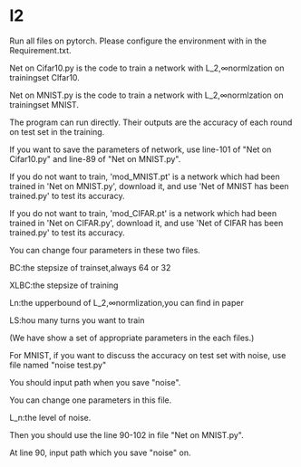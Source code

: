# l2
Run all files on pytorch. Please configure the environment with in the Requirement.txt.

Net on Cifar10.py is the code to train a network with L_2,∞normlzation on trainingset Clfar10.

Net on MNIST.py is the code to train a network with L_2,∞normlzation on trainingset MNIST.

The program can run directly. Their outputs are the accuracy of each round on test set in the training.

If you want to save the parameters of network, use line-101 of "Net on Cifar10.py" and line-89 of "Net on MNIST.py".

If you do not want to train, 'mod_MNIST.pt' is a network which had been trained in 'Net on MNIST.py', download it, and use 'Net of MNIST has been trained.py' to test its accuracy.

If you do not want to train, 'mod_CIFAR.pt' is a network which had been trained in 'Net on CIFAR.py', download it, and use 'Net of CIFAR has been trained.py' to test its accuracy.

You can change four parameters in these two files.

BC:the stepsize of trainset,always 64 or 32

XLBC:the stepsize of training

Ln:the upperbound of L_2,∞normlization,you can find in paper

LS:hou many turns you want to train

(We have show a set of appropriate parameters in the each files.)

For MNIST, if you want to discuss the accuracy on test set with noise, use file named "noise test.py"

You should input path when you save "noise".

You can change one parameters in this file.

L_n:the level of noise.

Then you should use the line 90-102 in file "Net on MNIST.py".

At line 90, input path which you save "noise" on.





